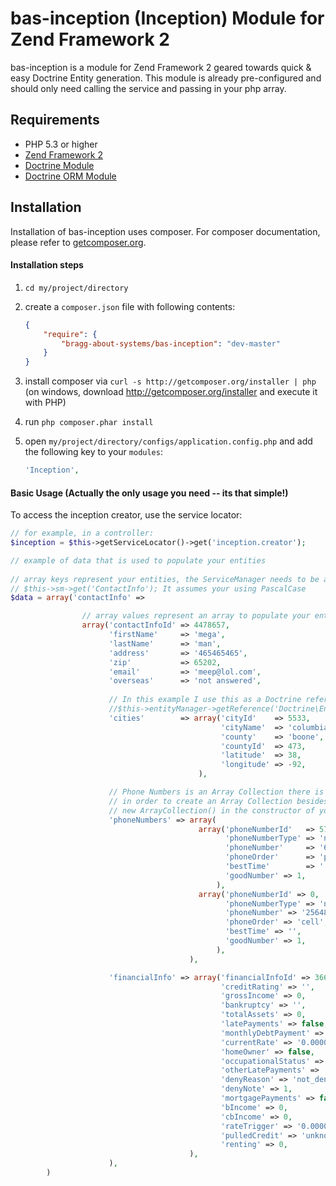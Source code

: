 #  bas-inception (Inception) Module for Zend Framework 2

bas-inception is a module for Zend Framework 2 geared towards quick & easy Doctrine Entity generation. This module is already pre-configured and should only need calling the service and passing in your php array.

## Requirements
 - PHP 5.3 or higher
 - [Zend Framework 2](http://www.github.com/zendframework/zf2)
 - [Doctrine Module](https://www.github.com/doctrine/DoctrineModule)
 - [Doctrine ORM Module](https://github.com/doctrine/DoctrineModule)

## Installation

Installation of bas-inception uses composer. For composer documentation, please refer to
[getcomposer.org](http://getcomposer.org/).

#### Installation steps

  1. `cd my/project/directory`
  2. create a `composer.json` file with following contents:

     ```json
     {
         "require": {
             "bragg-about-systems/bas-inception": "dev-master"
         }
     }
     ```
  3. install composer via `curl -s http://getcomposer.org/installer | php` (on windows, download
     http://getcomposer.org/installer and execute it with PHP)
  4. run `php composer.phar install`
  5. open `my/project/directory/configs/application.config.php` and add the following key to your `modules`:

     ```php
     'Inception',
     ```

#### Basic Usage  (Actually the only usage you need -- its that simple!)
To access the inception creator, use the service locator:

```php
// for example, in a controller:
$inception = $this->getServiceLocator()->get('inception.creator');

// example of data that is used to populate your entities
              
// array keys represent your entities, the ServiceManager needs to be able to instantiate them
// $this->sm->get('ContactInfo'); It assumes your using PascalCase
$data = array('contactInfo' => 

                // array values represent an array to populate your entity with
                array('contactInfoId' => 4478657, 
                      'firstName'     => 'mega', 
                      'lastName'      => 'man', 
                      'address'       => '465465465', 
                      'zip'           => 65202, 
                      'email'         => 'meep@lol.com', 
                      'overseas'      => 'not answered', 
                      
                      // In this example I use this as a Doctrine reference
                      //$this->entityManager->getReference('Doctrine\Entity', 5533);
                      'cities'        => array('cityId'    => 5533, 
                                               'cityName'  => 'columbia', 
                                               'county'    => 'boone', 
                                               'countyId'  => 473, 
                                               'latitude'  => 38, 
                                               'longitude' => -92, 
                                          ), 

                      // Phone Numbers is an Array Collection there is nothing extra you have to do 
                      // in order to create an Array Collection besides setting 
                      // new ArrayCollection() in the constructor of your entity class
                      'phoneNumbers' => array(
                                          array('phoneNumberId'   => 5774480, 
                                                'phoneNumberType' => 'not given', 
                                                'phoneNumber'     => '6547984652', 
                                                'phoneOrder'      => 'primary', 
                                                'bestTime'        => '', 
                                                'goodNumber' => 1, 
                                              ),
                                          array('phoneNumberId' => 0, 
                                                'phoneNumberType' => 'not given', 
                                                'phoneNumber' => '2564897456', 
                                                'phoneOrder' => 'cell', 
                                                'bestTime' => '', 
                                                'goodNumber' => 1, 
                                              ), 
                                        ), 

                      'financialInfo' => array('financialInfoId' => 3667432, 
                                               'creditRating' => '', 
                                               'grossIncome' => 0, 
                                               'bankruptcy' => '', 
                                               'totalAssets' => 0, 
                                               'latePayments' => false, 
                                               'monthlyDebtPayment' => 0, 
                                               'currentRate' => '0.0000', 
                                               'homeOwner' => false, 
                                               'occupationalStatus' => 'Employed', 
                                               'otherLatePayments' => '0', 
                                               'denyReason' => 'not_denied', 
                                               'denyNote' => 1, 
                                               'mortgagePayments' => false, 
                                               'bIncome' => 0, 
                                               'cbIncome' => 0, 
                                               'rateTrigger' => '0.0000', 
                                               'pulledCredit' => 'unknown', 
                                               'renting' => 0, 
                                        ), 
                      ), 
        )
```

